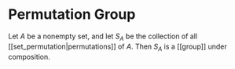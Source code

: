 # Permutation Group
Let $A$ be a nonempty set, and let $S_A$ be the collection of all [[set_permutation|permutations]] of $A$. Then $S_A$ is a [[group]] under composition.